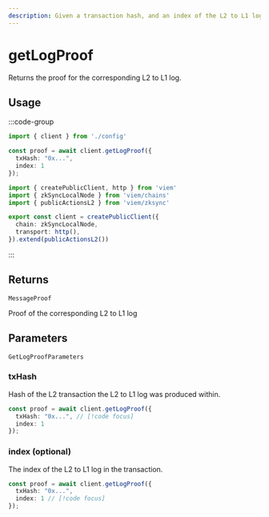 ```yaml
---
description: Given a transaction hash, and an index of the L2 to L1 log produced within the transaction, it returns the proof for the corresponding L2 to L1 log.
---
```


# getLogProof

Returns the proof for the corresponding L2 to L1 log.

## Usage

:::code-group

```ts [example.ts]
import { client } from './config'

const proof = await client.getLogProof({
  txHash: "0x...",
  index: 1
});
```

```ts [config.ts]
import { createPublicClient, http } from 'viem'
import { zkSyncLocalNode } from 'viem/chains'
import { publicActionsL2 } from 'viem/zksync'

export const client = createPublicClient({
  chain: zkSyncLocalNode,
  transport: http(),
}).extend(publicActionsL2())
```
:::

## Returns 

`MessageProof`

Proof of the corresponding L2 to L1 log

## Parameters

`GetLogProofParameters`

### txHash

Hash of the L2 transaction the L2 to L1 log was produced within.

```ts
const proof = await client.getLogProof({
  txHash: "0x...", // [!code focus]
  index: 1
});
```

### index (optional)

The index of the L2 to L1 log in the transaction.

```ts
const proof = await client.getLogProof({
  txHash: "0x...", 
  index: 1 // [!code focus]
});

```